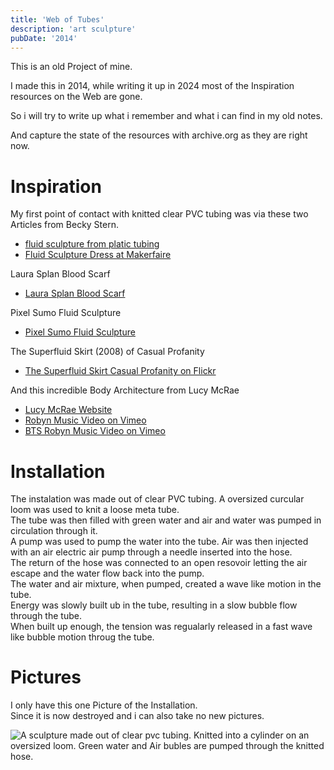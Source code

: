 ```yaml
---
title: 'Web of Tubes'
description: 'art sculpture'
pubDate: '2014'
---
```


This is an old Project of mine.

I made this in 2014, while writing it up in 2024 most of the Inspiration resources on the Web are gone.

So i will try to write up what i remember and what i can find in my old notes.

And capture the state of the resources with archive.org as they are right now.

# Inspiration


My first point of contact with knitted clear PVC tubing was via these two Articles from Becky Stern.

*   [fluid sculpture from platic tubing](https://web.archive.org/web/20230611005508/https://makezine.com/article/craft/fluid-sculpture-from-plastic-tubing/)
*   [Fluid Sculpture Dress at Makerfaire](https://web.archive.org/web/20231003041557/https://makezine.com/article/craft/fluid_sculpture_dress_at_maker/)

Laura Splan Blood Scarf

*   [Laura Splan Blood Scarf](https://web.archive.org/web/20231120101021/https://www.laurasplan.com/projects/blood-scarf)

Pixel Sumo Fluid Sculpture

*   [Pixel Sumo Fluid Sculpture](https://web.archive.org/web/20190609042945/http://www.pixelsumo.com/post/fluid-sculpture)

The Superfluid Skirt (2008) of Casual Profanity

*   [The Superfluid Skirt Casual Profanity on Flickr](https://www.flickr.com/photos/39296099@N07/)

And this incredible Body Architecture from Lucy McRae

*   [Lucy McRae Website](https://www.lucymcrae.net/robyn)
*   [Robyn Music Video on Vimeo](https://vimeo.com/16278247)
*   [BTS Robyn Music Video on Vimeo](https://vimeo.com/16376731)

# Installation

The instalation was made out of clear PVC tubing. A oversized curcular loom was used to knit a loose meta tube.  
The tube was then filled with green water and air and water was pumped in circulation through it.  
A pump was used to pump the water into the tube. Air was then injected with an air electric air pump through a needle inserted into the hose.  
The return of the hose was connected to an open resovoir letting the air escape and the water flow back into the pump.  
The water and air mixture, when pumped, created a wave like motion in the tube.  
Energy was slowly built ub in the tube, resulting in a slow bubble flow through the tube.  
When built up enough, the tension was regualarly released in a fast wave like bubble motion throug the tube.  

# Pictures

I only have this one Picture of the Installation.  
Since it is now destroyed and i can also take no new pictures.

![A sculpture made out of clear pvc tubing.
Knitted into a cylinder on an oversized loom.
Green water and Air bubles are pumped through the knitted hose.](/plastic-tube-sculpture.jpg)
